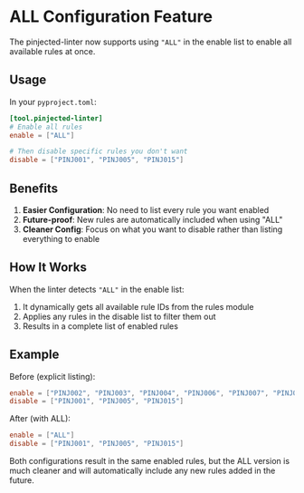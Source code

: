 # ALL Configuration Feature

The pinjected-linter now supports using `"ALL"` in the enable list to enable all available rules at once.

## Usage

In your `pyproject.toml`:

```toml
[tool.pinjected-linter]
# Enable all rules
enable = ["ALL"]

# Then disable specific rules you don't want
disable = ["PINJ001", "PINJ005", "PINJ015"]
```

## Benefits

1. **Easier Configuration**: No need to list every rule you want enabled
2. **Future-proof**: New rules are automatically included when using "ALL"
3. **Cleaner Config**: Focus on what you want to disable rather than listing everything to enable

## How It Works

When the linter detects `"ALL"` in the enable list:
1. It dynamically gets all available rule IDs from the rules module
2. Applies any rules in the disable list to filter them out
3. Results in a complete list of enabled rules

## Example

Before (explicit listing):
```toml
enable = ["PINJ002", "PINJ003", "PINJ004", "PINJ006", "PINJ007", "PINJ008", "PINJ009", "PINJ010", "PINJ011", "PINJ012", "PINJ013", "PINJ014", "PINJ016", "PINJ017", "PINJ018", "PINJ019", "PINJ026", "PINJ027", "PINJ028", "PINJ029"]
disable = ["PINJ001", "PINJ005", "PINJ015"]
```

After (with ALL):
```toml
enable = ["ALL"]
disable = ["PINJ001", "PINJ005", "PINJ015"]
```

Both configurations result in the same enabled rules, but the ALL version is much cleaner and will automatically include any new rules added in the future.